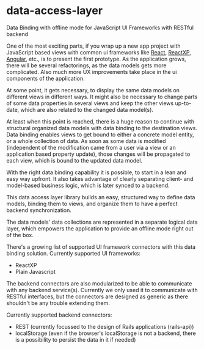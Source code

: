 # data-access-layer
Data Binding with offline mode for JavaScript UI Frameworks with RESTful backend

One of the most exciting parts, if you wrap up a new app project with JavaScript based views with common ui frameworks like [React](https://reactjs.org/), [ReactXP](https://microsoft.github.io/reactxp/), [Angular](https://angular.io/), etc., is to present the first prototype. As the application grows, there will be several refactorings, as the data models gets more complicated. Also much more UX improvements take place in the ui components of the application.

At some point, it gets necessary, to display the same data models on different views in different ways. It might also be necessary to change parts of some data properties in several views and keep the other views up-to-date, which are also related to the changed data model(s).

At least when this point is reached, there is a huge reason to continue with structural organized data models with data binding to the destination views. Data binding enables views to get bound to either a concrete model entity, or a whole collection of data. As soon as some data is modified (independent of the modification came from a user via a view or an application based property update), those changes will be propagated to each view, which is bound to the updated data model.

With the right data binding capability it is possible, to start in a lean and easy way upfront. It also takes advantage of clearly separating client- and model-based business logic, which is later synced to a backend.

This data access layer library builds an easy, structured way to define data models, binding them to views, and organize them to have a perfect backend synchronization.

The data models' data collections are represented in a separate logical data layer, which empowers the application to provide an offline mode right out of the box.

There's a growing list of supported UI framework connectors with this data binding solution. Currently supported UI frameworks:
- ReactXP
- Plain Javascript

The backend connectors are also modularized to be able to communicate with any backend service(s). Currently we only used it to communicate with RESTful interfaces, but the connectors are designed as generic as there shouldn't be any trouble extending them.

Currently supported backend connectors:
- REST (currently focussed to the design of Rails applications (rails-api))
- localStorage (even if the browser's localStorage is not a backend, there is a possibility to persist the data in it if needed)
